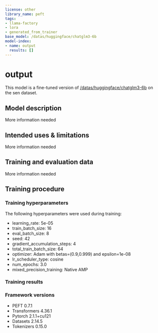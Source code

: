 ```yaml
---
license: other
library_name: peft
tags:
- llama-factory
- lora
- generated_from_trainer
base_model: /datas/huggingface/chatglm3-6b
model-index:
- name: output
  results: []
---
```


<!-- This model card has been generated automatically according to the information the Trainer had access to. You
should probably proofread and complete it, then remove this comment. -->

# output

This model is a fine-tuned version of [/datas/huggingface/chatglm3-6b](https://huggingface.co//datas/huggingface/chatglm3-6b) on the sen dataset.

## Model description

More information needed

## Intended uses & limitations

More information needed

## Training and evaluation data

More information needed

## Training procedure

### Training hyperparameters

The following hyperparameters were used during training:
- learning_rate: 5e-05
- train_batch_size: 16
- eval_batch_size: 8
- seed: 42
- gradient_accumulation_steps: 4
- total_train_batch_size: 64
- optimizer: Adam with betas=(0.9,0.999) and epsilon=1e-08
- lr_scheduler_type: cosine
- num_epochs: 3.0
- mixed_precision_training: Native AMP

### Training results



### Framework versions

- PEFT 0.7.1
- Transformers 4.36.1
- Pytorch 2.1.1+cu121
- Datasets 2.14.5
- Tokenizers 0.15.0